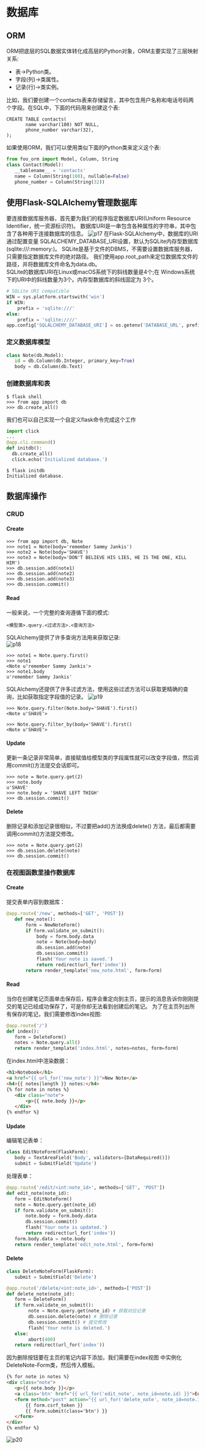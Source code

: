 # 数据库
## ORM
ORM把底层的SQL数据实体转化成高层的Python对象，ORM主要实现了三层映射关系:
 * 表→Python类。
 * 字段(列)→类属性。
 * 记录(行)→类实例。

比如，我们要创建一个contacts表来存储留言，其中包含用户名称和电话号码两个字段。在SQL中，下面的代码用来创建这个表:
```
CREATE TABLE contacts(
       name varchar(100) NOT NULL,
       phone_number varchar(32),
);
```
如果使用ORM，我们可以使用类似下面的Python类来定义这个表:
```python
from foo_orm import Model, Column, String
class Contact(Model):
   __tablename__ = 'contacts'
   name = Column(String(100), nullable=False)
   phone_number = Column(String(32))
```
## 使用Flask-SQLAlchemy管理数据库
要连接数据库服务器，首先要为我们的程序指定数据库URI(Uniform Resource Identifier，统一资源标识符)。
数据库URI是一串包含各种属性的字符串，其中包含了各种用于连接数据库的信息。
![p17](p17.png)
在Flask-SQLAlchemy中，数据库的URI通过配置变量 SQLALCHEMY_DATABASE_URI设置，默认为SQLite内存型数据库 (sqlite:///:memory:)。
SQLite是基于文件的DBMS，不需要设置数据库服务器，只需要指定数据库文件的绝对路径。
我们使用app.root_path来定位数据库文件的路径，并将数据库文件命名为data.db。  
SQLite的数据库URI在Linux或macOS系统下的斜线数量是4个;在 Windows系统下的URI中的斜线数量为3个。内存型数据库的斜线固定为 3个。
```python
# SQLite URI compatible
WIN = sys.platform.startswith('win')
if WIN:
    prefix = 'sqlite:///'
else:
    prefix = 'sqlite:////'
app.config['SQLALCHEMY_DATABASE_URI'] = os.getenv('DATABASE_URL', prefix + os.path.join(app.root_path, 'data.db'))
```
### 定义数据库模型
```python
class Note(db.Model):
   id = db.Column(db.Integer, primary_key=True)
   body = db.Column(db.Text)
```
### 创建数据库和表
```
$ flask shell
>>> from app import db
>>> db.create_all()
```
我们也可以自己实现一个自定义flask命令完成这个工作
```python
import click
...
@app.cli.command()
def initdb():
  db.create_all()   
  click.echo('Initialized database.')
```
```
$ flask initdb
Initialized database.
```
## 数据库操作
### CRUD
#### Create
```
>>> from app import db, Note
>>> note1 = Note(body='remember Sammy Jankis')
>>> note2 = Note(body='SHAVE')
>>> note3 = Note(body='DON'T BELIEVE HIS LIES, HE IS THE ONE, KILL HIM')
>>> db.session.add(note1)
>>> db.session.add(note2)
>>> db.session.add(note3)
>>> db.session.commit()
```
#### Read
一般来说，一个完整的查询遵循下面的模式:  
```
<模型类>.query.<过滤方法>.<查询方法>
```
SQLAlchemy提供了许多查询方法用来获取记录:  
![p18](p18.png)
```
>>> note1 = Note.query.first()
>>> note1
<Note u'remember Sammy Jankis'>
>>> note1.body
u'remember Sammy Jankis'
```
SQLAlchemy还提供了许多过滤方法，使用这些过滤方法可以获取更精确的查询，比如获取指定字段值的记录。
![p19](p19.png)
```
>>> Note.query.filter(Note.body='SHAVE').first()
<Note u'SHAVE'>

>>> Note.query.filter_by(body='SHAVE').first()
<Note u'SHAVE'>
```
#### Update
更新一条记录非常简单，直接赋值给模型类的字段属性就可以改变字段值，然后调用commit()方法提交会话即可。
```
>>> note = Note.query.get(2)
>>> note.body
u'SHAVE'
>>> note.body = 'SHAVE LEFT THIGH'
>>> db.session.commit()
```
#### Delete
删除记录和添加记录很相似，不过要把add()方法换成delete() 方法，最后都需要调用commit()方法提交修改。
```
>>> note = Note.query.get(2)
>>> db.session.delete(note)
>>> db.session.commit()
```

### 在视图函数里操作数据库
#### Create
提交表单内容到数据库：
```python
@app.route('/new', methods=['GET', 'POST'])
   def new_note():
       form = NewNoteForm()
       if form.validate_on_submit():
           body = form.body.data
           note = Note(body=body)
           db.session.add(note)
           db.session.commit()
           flash('Your note is saved.')
           return redirect(url_for('index'))
       return render_template('new_note.html', form=form)
```
#### Read
当你在创建笔记页面单击保存后，程序会重定向到主页，提示的消息告诉你刚刚提交的笔记已经成功保存了，可是你却无法看到创建后的笔记。
为了在主页列出所有保存的笔记，我们需要修改index视图:
```python
@app.route('/')
def index():
   form = DeleteForm()
   notes = Note.query.all()
   return render_template('index.html', notes=notes, form=form)
```
在index.html中渲染数据：
```html
<h1>Notebook</h1>
<a href="{{ url_for('new_note') }}">New Note</a>
<h4>{{ notes|length }} notes:</h4>
{% for note in notes %}
   <div class="note">
       <p>{{ note.body }}</p>
   </div>
{% endfor %}
```

#### Update
编辑笔记表单：
```python
class EditNoteForm(FlaskForm):
   body = TextAreaField('Body', validators=[DataRequired()])
   submit = SubmitField('Update')
```
处理表单：
```python
@app.route('/edit/<int:note_id>', methods=['GET', 'POST'])
def edit_note(note_id):
   form = EditNoteForm()
   note = Note.query.get(note_id)
   if form.validate_on_submit():
       note.body = form.body.data
       db.session.commit()
       flash('Your note is updated.')
       return redirect(url_for('index'))
   form.body.data = note.body
   return render_template('edit_note.html', form=form)
```
#### Delete
```python
class DeleteNoteForm(FlaskForm):
   submit = SubmitField('Delete')

@app.route('/delete/<int:note_id>', methods=['POST'])
def delete_note(note_id):
   form = DeleteForm()
   if form.validate_on_submit():
        note = Note.query.get(note_id) # 获取对应记录 
        db.session.delete(note) # 删除记录 
        db.session.commit() # 提交修改
        flash('Your note is deleted.')
   else: 
        abort(400)
   return redirect(url_for('index'))
```
因为删除按钮要在主页的笔记内容下添加，我们需要在index视图 中实例化DeleteNote-Form类，然后传入模板。
```html
{% for note in notes %}
<div class="note">
   <p>{{ note.body }}</p>
   <a class='btn' href="{{ url_for('edit_note', note_id=note.id) }}">Edit</a>
   <form method="post" action="{{ url_for('delete_note', note_id=note.id) }}">
       {{ form.csrf_token }}
       {{ form.submit(class='btn') }}
   </form>
</div>
{% endfor %}
```
![p20](p20.png)
